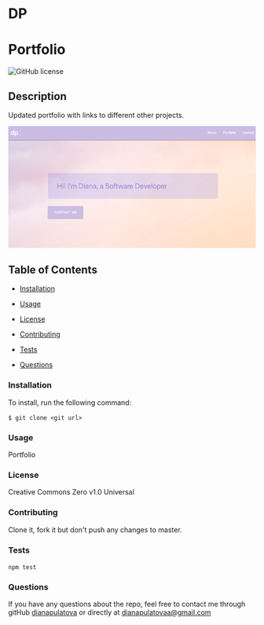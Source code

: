 # DP
# Portfolio 



  ![GitHub license](https://img.shields.io/badge/license-Creative%20Commons%20Zero%20v1.0%20Universal-blue.svg)

  ## Description
  Updated portfolio with links to different other projects.

 

  ![Portfolio-page-png](assets/img/portfolio-dp-png.png)

  ## Table of Contents

  * [Installation](#installation)

  * [Usage](#usage)

  * [License](#license)
 
  * [Contributing](#contributing)
   
  * [Tests](#tests)

  * [Questions](#questions)
   
 
  ### Installation

  To install, run the following command:

  ```
  $ git clone <git url>
  ```

  ### Usage
  Portfolio
  
  
  ### License
  Creative Commons Zero v1.0 Universal


  ### Contributing
  Clone it, fork it but don't push any changes to master.
  
  ### Tests
    npm test
        
  ### Questions
   
  
  If you have any questions about the repo, feel free to contact me through gitHub [dianapulatova](https://github.com/dianapulatova)
  or directly at <dianapulatovaa@gmail.com>


